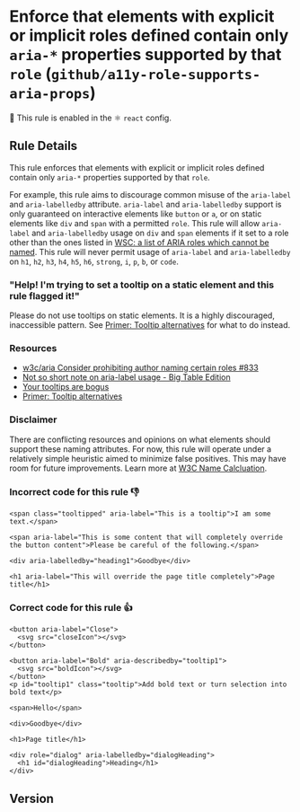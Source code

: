 # Enforce that elements with explicit or implicit roles defined contain only `aria-*` properties supported by that `role` (`github/a11y-role-supports-aria-props`)

💼 This rule is enabled in the ⚛️ `react` config.

<!-- end auto-generated rule header -->

## Rule Details

This rule enforces that elements with explicit or implicit roles defined contain only `aria-*` properties supported by that `role`.

For example, this rule aims to discourage common misuse of the `aria-label` and `aria-labelledby` attribute. `aria-label` and `aria-labelledby` support is only guaranteed on interactive elements like `button` or `a`, or on static elements like `div` and `span` with a permitted `role`. This rule will allow `aria-label` and `aria-labelledby` usage on `div` and `span` elements if it set to a role other than the ones listed in [WSC: a list of ARIA roles which cannot be named](https://w3c.github.io/aria/#namefromprohibited). This rule will never permit usage of `aria-label` and `aria-labelledby` on `h1`, `h2`, `h3`, `h4`, `h5`, `h6`, `strong`, `i`, `p`, `b`, or `code`.

### "Help! I'm trying to set a tooltip on a static element and this rule flagged it!"

Please do not use tooltips on static elements. It is a highly discouraged, inaccessible pattern.
See [Primer: Tooltip alternatives](https://primer.style/design/accessibility/tooltip-alternatives) for what to do instead.

### Resources

- [w3c/aria Consider prohibiting author naming certain roles #833](https://github.com/w3c/aria/issues/833)
- [Not so short note on aria-label usage - Big Table Edition](https://html5accessibility.com/stuff/2020/11/07/not-so-short-note-on-aria-label-usage-big-table-edition/)
- [Your tooltips are bogus](https://heydonworks.com/article/your-tooltips-are-bogus/)
- [Primer: Tooltip alternatives](https://primer.style/design/accessibility/tooltip-alternatives)

### Disclaimer

There are conflicting resources and opinions on what elements should support these naming attributes. For now, this rule will operate under a relatively simple heuristic aimed to minimize false positives. This may have room for future improvements. Learn more at [W3C Name Calcluation](https://w3c.github.io/aria/#namecalculation).

### **Incorrect** code for this rule 👎

```erb
<span class="tooltipped" aria-label="This is a tooltip">I am some text.</span>
```

```erb
<span aria-label="This is some content that will completely override the button content">Please be careful of the following.</span>
```

```erb
<div aria-labelledby="heading1">Goodbye</div>
```

```erb
<h1 aria-label="This will override the page title completely">Page title</h1>
```

### **Correct** code for this rule 👍

```erb
<button aria-label="Close">
  <svg src="closeIcon"></svg>
</button>
```

```erb
<button aria-label="Bold" aria-describedby="tooltip1">
  <svg src="boldIcon"></svg>
</button>
<p id="tooltip1" class="tooltip">Add bold text or turn selection into bold text</p>
```

```erb
<span>Hello</span>
```

```erb
<div>Goodbye</div>
```

```erb
<h1>Page title</h1>
```

```erb
<div role="dialog" aria-labelledby="dialogHeading">
  <h1 id="dialogHeading">Heading</h1>
</div>
```

## Version
